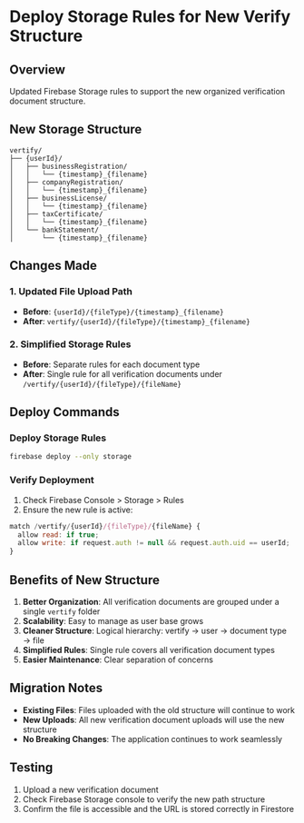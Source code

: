 # Deploy Storage Rules for New Verify Structure

## Overview
Updated Firebase Storage rules to support the new organized verification document structure.

## New Storage Structure
```
vertify/
├── {userId}/
│   ├── businessRegistration/
│   │   └── {timestamp}_{filename}
│   ├── companyRegistration/
│   │   └── {timestamp}_{filename}
│   ├── businessLicense/
│   │   └── {timestamp}_{filename}
│   ├── taxCertificate/
│   │   └── {timestamp}_{filename}
│   └── bankStatement/
│       └── {timestamp}_{filename}
```

## Changes Made

### 1. Updated File Upload Path
- **Before**: `{userId}/{fileType}/{timestamp}_{filename}`
- **After**: `vertify/{userId}/{fileType}/{timestamp}_{filename}`

### 2. Simplified Storage Rules
- **Before**: Separate rules for each document type
- **After**: Single rule for all verification documents under `/vertify/{userId}/{fileType}/{fileName}`

## Deploy Commands

### Deploy Storage Rules
```bash
firebase deploy --only storage
```

### Verify Deployment
1. Check Firebase Console > Storage > Rules
2. Ensure the new rule is active:
```javascript
match /vertify/{userId}/{fileType}/{fileName} {
  allow read: if true;
  allow write: if request.auth != null && request.auth.uid == userId;
}
```

## Benefits of New Structure

1. **Better Organization**: All verification documents are grouped under a single `vertify` folder
2. **Scalability**: Easy to manage as user base grows
3. **Cleaner Structure**: Logical hierarchy: vertify → user → document type → file
4. **Simplified Rules**: Single rule covers all verification document types
5. **Easier Maintenance**: Clear separation of concerns

## Migration Notes

- **Existing Files**: Files uploaded with the old structure will continue to work
- **New Uploads**: All new verification document uploads will use the new structure
- **No Breaking Changes**: The application continues to work seamlessly

## Testing

1. Upload a new verification document
2. Check Firebase Storage console to verify the new path structure
3. Confirm the file is accessible and the URL is stored correctly in Firestore 
